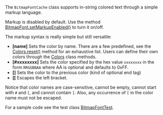 The `BitmapFontCache` class supports in-string colored text through a simple markup language.

Markup is disabled by default. Use the method [BitmapFont.setMarkupEnabled()](http://libgdx.badlogicgames.com/nightlies/docs/api/com/badlogic/gdx/graphics/g2d/BitmapFont.html#setMarkupEnabled(boolean)) to turn it on/off.

The markup syntax is really simple but still versatile:
- **[name]** Sets the color by name. There are a few predefined, see the [Colors.reset()](https://github.com/libgdx/libgdx/blob/master/gdx/src/com/badlogic/gdx/graphics/Colors.java) method for an exhaustive list. Users can define their own colors through the [Colors](http://libgdx.badlogicgames.com/nightlies/docs/api/com/badlogic/gdx/graphics/Colors.html) class methods.
- **[#xxxxxxxx]** Sets the color specified by the hex value `xxxxxxxx` in the form `RRGGBBAA` where AA is optional and defaults to 0xFF.
- **[]** Sets the color to the previous color (kind of optional end tag)
- **[[** Escapes the left bracket.

Notice that color names are case-sensitive, cannot be empty, cannot start with `#` and `[`, and cannot contain `]`. Also, any occurrence of `[` in the color name must not be escaped.

For a sample code see the test class [BitmapFontTest](https://github.com/libgdx/libgdx/blob/master/tests/gdx-tests/src/com/badlogic/gdx/tests/BitmapFontTest.java).

